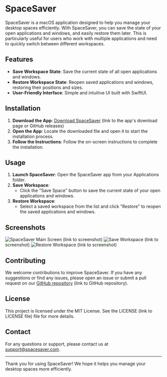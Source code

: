 # SpaceSaver

SpaceSaver is a macOS application designed to help you manage your desktop spaces efficiently. With SpaceSaver, you can save the state of your open applications and windows, and easily restore them later. This is particularly useful for users who work with multiple applications and need to quickly switch between different workspaces.

## Features

- **Save Workspace State**: Save the current state of all open applications and windows.
- **Restore Workspace State**: Reopen saved applications and windows, restoring their positions and sizes.
- **User-Friendly Interface**: Simple and intuitive UI built with SwiftUI.

## Installation

1. **Download the App**: [Download SpaceSaver](#) (link to the app's download page or GitHub releases)
2. **Open the App**: Locate the downloaded file and open it to start the installation process.
3. **Follow the Instructions**: Follow the on-screen instructions to complete the installation.

## Usage

1. **Launch SpaceSaver**: Open the SpaceSaver app from your Applications folder.
2. **Save Workspace**:
   - Click the "Save Space" button to save the current state of your open applications and windows.
3. **Restore Workspace**:
   - Select a saved workspace from the list and click "Restore" to reopen the saved applications and windows.

## Screenshots

![SpaceSaver Main Screen](#) (link to screenshot)
![Save Workspace](#) (link to screenshot)
![Restore Workspace](#) (link to screenshot)

## Contributing

We welcome contributions to improve SpaceSaver. If you have any suggestions or find any issues, please open an issue or submit a pull request on our [GitHub repository](#) (link to GitHub repository).

## License

This project is licensed under the MIT License. See the LICENSE (link to LICENSE file) file for more details.

## Contact

For any questions or support, please contact us at [support@spacesaver.com](mailto:support@spacesaver.com).

---

Thank you for using SpaceSaver! We hope it helps you manage your desktop spaces more efficiently.
